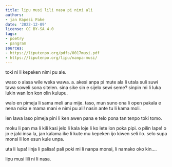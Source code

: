 ```yaml
---
title: lipu musi lili nasa pi nimi ali
authors:
- jan Kapesi Pake
date: '2022-12-09'
license: CC BY-SA 4.0
tags:
- poetry
- pangram
sources:
- https://liputenpo.org/pdfs/0017musi.pdf
- https://liputenpo.org/lipu/nanpa-musi/
---
```


toki ni li kepeken nimi pu ale.

waso o alasa wile weka wawa. a. akesi anpa pi mute ala li utala suli suwi tawa soweli sona sitelen. sina sike sin e sijelo sewi seme? sinpin mi li luka lukin wan lon kon olin kulupu.

walo en pimeja li sama meli anu mije. taso, mun suno ona li open pakala e nena noka e mama mani e nimi pu ali! nasin ante tu li kama moli.

len lawa laso pimeja pini li ken awen pana e telo pona tan tenpo toki tomo.

moku li pan ma li kili kasi jelo li kala loje li ko lete lon poka pipi. o pilin lape! o jo e jaki insa la, jan kalama ike li kute mu kepeken ijo kiwen seli ilo. selo supa monsi li lon esun kule unpa.

uta li lupa! linja li palisa! pali poki mi li nanpa monsi, li namako oko kin….

lipu musi lili ni li nasa.